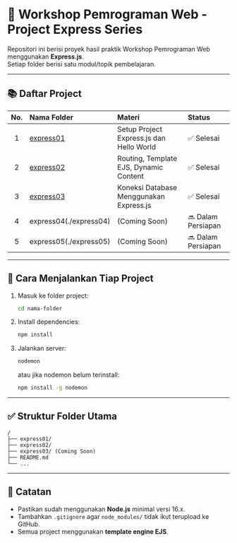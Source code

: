 # 📖 Workshop Pemrograman Web - Project Express Series

Repositori ini berisi proyek hasil praktik Workshop Pemrograman Web menggunakan **Express.js**.  
Setiap folder berisi satu modul/topik pembelajaran.

---

## 📚 Daftar Project

| No. | Nama Folder | Materi                                                                 | Status        |
|:---:|:------------|:-----------------------------------------------------------------------|:-------------|
| 1   | [express01](./express01) | Setup Project Express.js dan Hello World                             | ✅ Selesai     |
| 2   | [express02](./express02) | Routing, Template EJS, Dynamic Content                                | ✅ Selesai     |
| 3   | [express03](./express03)    | Koneksi Database Menggunakan Express.js                            | ✅ Selesai |
| 4   | express04(./express04)    | (Coming Soon)                                                        | 🔜 Dalam Persiapan |
| 5   | express05(./express05)    | (Coming Soon)                                                        | 🔜 Dalam Persiapan |

---

## 🚀 Cara Menjalankan Tiap Project

1. Masuk ke folder project:
   ```bash
   cd nama-folder
   ```

2. Install dependencies:
   ```bash
   npm install
   ```

3. Jalankan server:
   ```bash
   nodemon
   ```
   atau jika nodemon belum terinstall:
   ```bash
   npm install -g nodemon
   ```

---

## ✅ Struktur Folder Utama

```
/
├── express01/
├── express02/
├── express03/ (Coming Soon)
├── README.md
└── ...
```

---

## 📌 Catatan

- Pastikan sudah menggunakan **Node.js** minimal versi 16.x.
- Tambahkan `.gitignore` agar `node_modules/` tidak ikut terupload ke GitHub.
- Semua project menggunakan **template engine EJS**.
